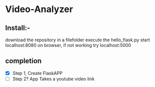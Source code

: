 # Video-Analyzer
## Install:-
 download the repository in a filefolder 
 execute the hello_flask.py
 start localhost:8080 on browser, if not working try localhost:5000
 
 ## completion
- [x] Step 1, Create FlaskAPP
- [ ] Step 2? App Takes a youtube video link
